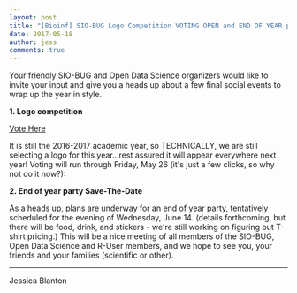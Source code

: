 ```yaml
---
layout: post
title: "[Bioinf] SIO-BUG Logo Competition VOTING OPEN and END OF YEAR party!!"
date: 2017-05-18
author: jess
comments: true
---
```


Your friendly SIO-BUG and Open Data Science organizers would like to invite your input and give you a heads up about a few final social events to wrap up the year in style. 
 
**1. Logo competition**

[Vote Here](https://docs.google.com/forms/d/e/1FAIpQLSfJWVFU_vP3oRUVumyShresUiQdXG_y2rrStCliku1KH9KhYw/viewform?usp=sf_link)

It is still the 2016-2017 academic year, so TECHNICALLY, we are still selecting a logo for this year...rest assured it will appear everywhere next year!
Voting will run through Friday, May 26 (it's just a few clicks, so why not do it now?):


**2. End of year party Save-The-Date**

As a heads up, plans are underway for an end of year party, tentatively scheduled for the evening of Wednesday, June 14. (details forthcoming, but there will be food, drink, and stickers - we're still working on figuring out T-shirt pricing.)  This will be a nice meeting of all members of the SIO-BUG, Open Data Science and R-User members, and we hope to see you, your friends and your families (scientific or other).

---
Jessica Blanton
